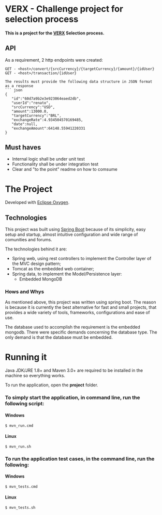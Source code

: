 # VERX - Challenge project for selection process
#### This is a project for the [VERX](https://www.verx.com.br/) Selection process.


## API
As a requirement, 2 http endpoints were created:
```
GET - <host>/convert/{srcCurrency}/{targetCurrency}/{amount}/{idUser}
GET - <host>/transaction/{idUser}

The results must provide the following data structure in JSON format as a response
``` json
{
   "id":"60d7a9b2e3e923064eaed2db",
   "userId":"renato",
   "srcCurrency":"USD",
   "amount":13000.0,
   "targetCurrency":"BRL",
   "exchangeRate":4.934504570169485,
   "date":null,
   "exchangeAmount":64148.55941220331
}
```

## Must haves

* Internal logic shall be under unit test
* Functionality shall be under integration test
* Clear and "to the point" readme on how to comsume

# The Project

Developed with [Eclipse Oxygen](https://www.eclipse.org/oxygen/).

## Technologies

This project was built using [Spring Boot](https://spring.io/projects/spring-boot) because of its simplicity, easy setup and startup, almost intuitive configuration and wide range of comunities and forums.

The technologies behind it are:
* Spring web, using rest controllers to implement the Controller layer of the MVC design pattern;
 * Tomcat as the embedded web container;
 * Spring data, to implement the Model/Persistence layer:
   * Embedded MongoDB
 
 ### Hows and Whys
 
 As mentioned above, this project was written using spring boot. The reason is because it is currently the best alternative for fast and small projects, that provides a wide variety of tools, frameworks, configurations and ease of use.
 
 The database used to accomplish the requirement is the embedded mongodb. There were specific demands concerning the database type. The only demand is that the database must be embedded.
 
 # Running it
 
 Java JDK/JRE 1.8+ and Maven 3.0+ are required to be installed in the machine so everything works.
 
 To run the application, open the **project** folder.
### To simply start the application, in command line, run the following script:
#### Windows
```
$ mvn_run.cmd
```
#### Linux
```
$ mvn_run.sh
```


### To run the application test cases, in the command line, run the following:
#### Windows
```
$ mvn_tests.cmd
```
#### Linux
```
$ mvn_tests.sh
```

